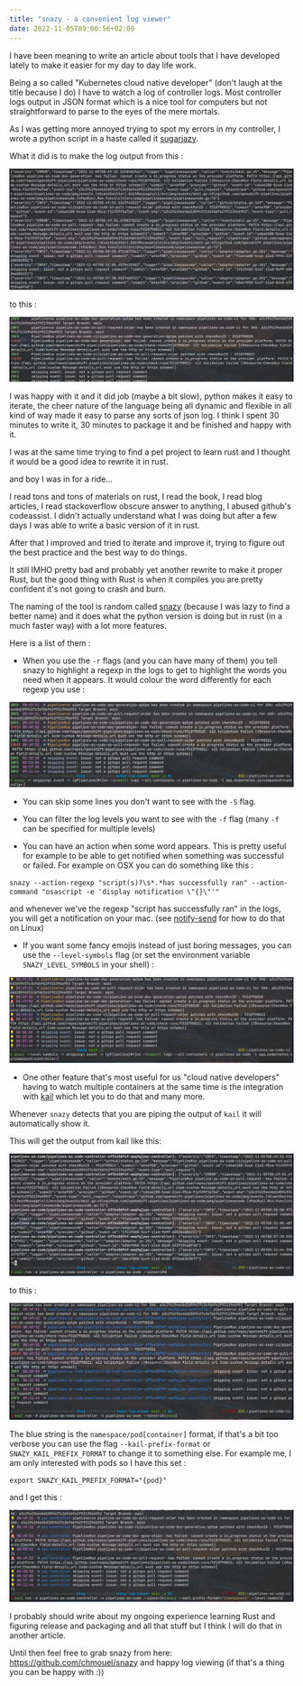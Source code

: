 ```yaml
---
title: "snazy - a convenient log viewer"
date: 2022-11-05T09:00:56+02:00
---
```

I have been meaning to write an article about tools that I have developed
lately to make it easier for my day to day life work.

Being a so called "Kubernetes cloud native developer" (don't laugh at the title
because I do) I have to watch a log of controller logs. Most controller logs
output in JSON format which is a nice tool for computers but not straightforward to
parse to the eyes of the mere mortals.

As I was getting more annoyed trying to spot my errors in my
controller, I wrote a python script in a haste called it [sugarjazy](https://github.com/chmouel/sugarjazy).

What it did is to make the log output from this :

![raw logs](rawlogs.png)

to this :

![sugarjazy screenshot](sugarjazy.png)

I was happy with it and it did job (maybe a bit slow), python makes
it easy to iterate, the cheer nature of the language being all dynamic
and flexible in all kind of way made it easy to parse any sorts of json log. I
think I spent 30 minutes to write it, 30 minutes to package it and be finished and happy with
it.

I was at the same time trying to find a pet project to learn rust and I
thought it would be a good idea to rewrite it in rust.

and boy I was in for a ride…

I read tons and tons of materials on rust, I read the book, I read blog
articles, I read stackoverflow obscure answer to anything, I abused github's
codeassist. I didn't actually understand what I was doing but after a
few days I was able to write a basic version of it in rust.

After that I improved and tried to iterate and improve it, trying to figure out
the best practice and the best way to do things.

It still IMHO pretty bad and probably yet another rewrite to make it proper
Rust, but the good thing with Rust is when it compiles you are pretty confident
it's not going to crash and burn.

The naming of the tool is random called
[snazy](https://github.com/chmouel/snazy) (because I was lazy to find a better
name) and it does what the python version is doing but in rust (in a much faster
way) with a lot more features.

Here is a list of them :

- When you use the `-r` flags (and you can have many of them) you tell snazy to
highlight a regexp in the logs to get to highlight the words you need when it
appears. It would colour the word differently for each regexp you use :

![snazy regexp highlight](regexp-highlight.png)

- You can skip some lines you don't want to see with the `-S` flag.

- You can filter the log levels you want to see with the `-f` flag (many `-f` can be specified for multiple levels)

- You can have an action when some word appears. This is pretty useful for example to be able to get notified when something was successful or failed. For example on OSX you can do something like this :

```shell
snazy --action-regexp "script(s)?\s*.*has successfully ran" --action-command "osascript -e 'display notification \"{}\"'"
```

and whenever we've the regexp "script has successfully ran" in the logs, you will get a notification on your mac. (see [notify-send](https://www.mankier.com/1/notify-send) for how to do that on Linux)

- If you want some fancy emojis instead of just boring messages, you can use the `--level-symbols` flag (or set the environment variable `SNAZY_LEVEL_SYMBOLS` in your shell) :

![snazy with emojis](log-level.png)

- One  other feature that's most useful for us "cloud native developers" having
to watch multiple containers at the same time is the integration with
[kail](https://github.com/boz/kail) which let you to do that and many more.

Whenever `snazy` detects that you are piping the output of `kail` it will
automatically  show it.

This will get the output from kail like this:

![kail](kail-raw.png)

to this :

![kail](kail-snazy.png)

The blue string is the `namespace/pod[container]` format, if that's a bit too verbose you can use the flag `--kail-prefix-format` or `SNAZY_KAIL_PREFIX_FORMAT` to change it to something else. For example me, I am only interested with pods so I have this set :

```shell
export SNAZY_KAIL_PREFIX_FORMAT="{pod}"
```

and I get this :

![kail](kail-prefix-format.png)

I probably should write about my ongoing experience learning Rust and figuring
release and packaging and all that stuff but I think I will do that in another
article.

Until then feel free to grab  snazy from here: <https://github.com/chmouel/snazy>
and happy log viewing (if that's a thing you can be happy with :))
